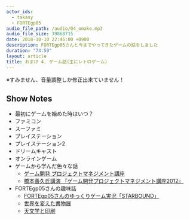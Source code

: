 ```yaml
---
actor_ids:
  - takasy
  - FORTEgp05
audio_file_path: /audio/04_omake.mp3
audio_file_size: 39868715
date: 2018-10-10 22:45:00 +0900
description: FORTEgp05さんと今までやってきたゲームの話をしました
duration: "74:59"
layout: article
title: おまけ 4. ゲーム話(主にレトロゲーム)
---
```

 
※すみません、音量調整しか修正出来ていません！

## Show Notes
- 最初にゲームを始めた時はいつ？
- ファミコン
- スーファミ
- プレイステーション
- プレイステーション2
- ドリームキャスト
- オンラインゲーム
- ゲームから学んだ色々な話
  - [ゲーム開発 プロジェクトマネジメント講座](http://www.jp.square-enix.com/tech/openconference/library/2011/dldata/PM/PM.pdf)
  - [橋本善久氏講演 『ゲーム開発プロジェクトマネジメント講座2012』](http://www.nicovideo.jp/watch/sm19433622)
- FORTEgp05さんの趣味話
  - [FORTEgp05さんのゆっくりゲーム実況「STARBOUND」](http://www.nicovideo.jp/watch/sm33569634)
  - [世界を変えた書物展](http://www.ueno-mori.org/exhibitions/article.cgi?id=857635)
  - [天文学と印刷](https://www.printing-museum.org/exhibition/temporary/181020/)
